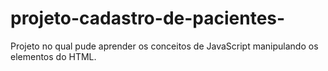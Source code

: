 # projeto-cadastro-de-pacientes-
Projeto no qual pude aprender os conceitos de JavaScript manipulando os elementos do HTML.
